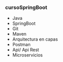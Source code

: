 ### cursoSpringBoot


- Java
- SpringBoot
- Git
- Maven
- Arquitectura en capas 
- Postman
- Api/ Api Rest
-  Microservicios